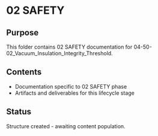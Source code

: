 # 02 SAFETY

## Purpose
This folder contains 02 SAFETY documentation for 04-50-02_Vacuum_Insulation_Integrity_Threshold.

## Contents
- Documentation specific to 02 SAFETY phase
- Artifacts and deliverables for this lifecycle stage

## Status
Structure created - awaiting content population.
